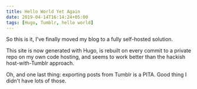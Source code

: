 ```yaml
---
title: Hello World Yet Again
date: 2019-04-14T16:14:24+05:00
tags: [Hugo, Tumblr, hello world]
---
```


So this is it, I've finally moved my blog to a fully self-hosted solution.

This site is now generated with Hugo, is rebuilt on every commit to a private
repo on my own code hosting, and seems to work better than the hackish
host-with-Tumblr approach.

Oh, and one last thing: exporting posts from Tumblr is a PITA. Good thing I
didn't have lots of those.
